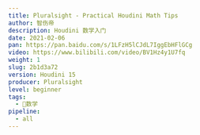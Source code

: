 ```yaml
---
title: Pluralsight - Practical Houdini Math Tips
author: 智伤帝
description: Houdini 数学入门
date: 2021-02-06
pan: https://pan.baidu.com/s/1LFzH5lCJdL7IggEbHFlGCg
video: https://www.bilibili.com/video/BV1Hz4y1U7fq
weight: 1
slug: 2b1d3a72
version: Houdini 15
producer: Pluralsight
level: beginner
tags: 
  - 🔢数学
pipeline:
  - all
---
```



